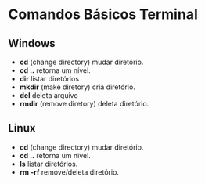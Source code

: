 # Comandos Básicos Terminal

## Windows
 - **cd** (change directory) mudar diretório.
 - **cd ..**  retorna um nível.
 - **dir** listar diretórios
 - **mkdir** (make diretory) cria diretório.
 - **del** deleta arquivo
 - **rmdir** (remove diretory) deleta diretório.

## Linux
 - **cd** (change directory) mudar diretório.
 - **cd ..**  retorna um nível.
 - **ls** listar diretórios.
 - **rm -rf** remove/deleta diretório.
